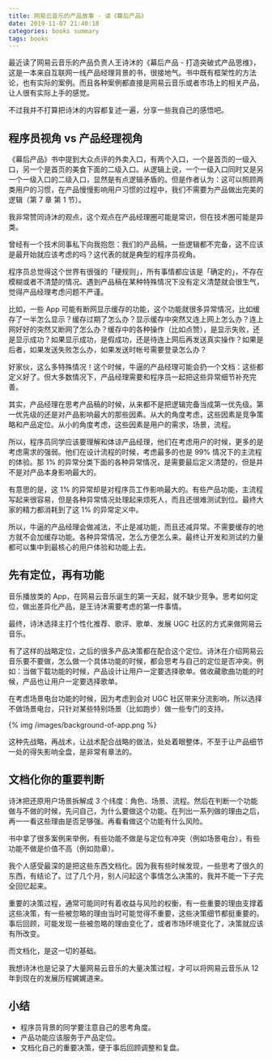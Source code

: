 ```yaml
---
title: 网易云音乐的产品故事 - 读《幕后产品》
date: 2019-11-07 21:40:18
categories: books summary
tags: books
---
```


最近读了网易云音乐的产品负责人王诗沐的《幕后产品 - 打造突破式产品思维》，这是一本来自互联网一线产品经理背景的书，很接地气。书中既有框架性的方法论，也有实际的案例。而且各种案例都直接是网易云音乐或者市场上的相关产品，让人很有实际上手的感觉。

不过我并不打算把诗沐的内容都复述一遍，分享一些我自己的感悟吧。

## 程序员视角 vs 产品经理视角

《幕后产品》书中提到大众点评的外卖入口，有两个入口，一个是首页的一级入口，另一个是首页的美食下面的二级入口。从逻辑上说，一个一级入口同时又是另一个一级入口的二级入口，显然是有点逻辑矛盾的。但是作者认为：这可以照顾两类用户的习惯，在产品慢慢影响用户习惯的过程中，我们不需要为产品做出完美的逻辑（第 7 章 第 1 节）。

我非常赞同诗沐的观点，这个观点在产品经理圈可能是常识，但在技术圈可能是异类。

曾经有一个技术同事私下向我抱怨：我们的产品稿，一些逻辑都不完备，这不应该是最开始就应该考虑的吗？这代表的就是典型的程序员视角。

程序员总觉得这个世界有很强的「硬规则」，所有事情都应该是「确定的」，不存在模糊或者不清楚的情况。遇到产品稿在某种特殊情况下没有定义清楚就会很生气，觉得产品经理考虑问题不严谨。

比如，一些 App 可能有断网显示缓存的功能，这个功能就很多异常情况，比如缓存了一半怎么显示？缓存过期了怎么办？显示缓存中突然又连上网上怎么办？连上网好好的突然又断网了怎么办？缓存中的各种操作（比如点赞），是显示失败，还是显示成功？如果显示成功，是假成功，还是待连上网后再发送真实操作？如果是后者，如果发送失败怎么办，如果发送时帐号需要登录怎么办？

好家伙，这么多特殊情况！这个时候，牛逼的产品经理可能会扔一个文档：这些都定义好了。但大多数情况下，产品经理需要和程序员一起把这些异常细节补充完善。

其实，产品经理在思考产品稿的时候，从来都不是把逻辑完备当成第一优先级。第一优先级的还是对产品影响最大的那些因素。从大的角度考虑，这些因素是竞争策略和产品定位。从小的角度考虑，这些因素是用户的需求，场景，流程。

所以，程序员同学应该要理解和体谅产品经理，他们在考虑用户的时候，更多的是考虑需求的强弱。他们在设计流程的时候，考虑最多的也是 99% 情况下的主流程的体验。那 1% 的异常分类下面的各种异常情况，是需要最后定义清楚的，但是并不是对产品本身影响最大的。

有意思的是，这 1% 的异常却是对程序员工作影响最大的。有些产品功能，主流程写起来很容易，但是各种异常情况处理起来烦死人，而且还很难测试到位。最终大家的精力都消耗到了这 1% 的异常定义中。

所以，牛逼的产品经理会做减法，不止是减功能，而且还减异常。不需要缓存的地方就不会加缓存功能。各种异常情况，怎么方便怎么来。最终让开发和测试的力量都可以集中到最核心的用户体验和功能上去。

## 先有定位，再有功能

音乐播放类的 App，在网易云音乐诞生的第一天起，就不缺少竞争。思考如何定位，做出差异化产品，是王诗沐需要考虑的第一件事情。

最终，诗沐选择主打个性化推荐、歌评、歌单、发展 UGC 社区的方式来做网易云音乐。

有了这样的战略定位，之后的很多产品决策都在配合这个定位。诗沐在介绍网易云音乐要不要做，怎么做一个具体功能的时候，都会思考与自己的定位是否冲突。例如：当做下载功能的时候，产品设计让用户一定要选择歌单。做收藏歌曲功能的时候，产品也让用户一定要选择歌单。

在考虑场景电台功能的时候，因为考虑到会对 UGC 社区带来分流影响，所以选择不做场景电台，只针对某些特别场景（比如跑步）做一些专门的支持。

{% img /images/background-of-app.png %}

这种先战略，再战术，让战术配合战略的做法，处处着眼整体，不至于让产品细节一处的得失影响全盘，是非常有章法的。

## 文档化你的重要判断

诗沐把还原用户场景拆解成 3 个纬度：角色、场景、流程。然后在判断一个功能做与不做的时候，先问自己，为什么要做这个功能。在列出一系列做的理由之后，再一一看这些理由是否足够强。再看看做这个功能有什么风险。

书中拿了很多案例来举例，有些功能不做是与定位有冲突（例如场景电台），有些功能不做是价值不高（例如勋章）。

我个人感受最深的是把这些东西文档化。因为我有些时候发现，一些思考了很久的东西，有结论了。过了几个月，别人问起这个事情怎么决策的，我并不能一下子完全回忆起来。

重要的决策过程，通常可能同时有着收益与风险的权衡，有一些重要的理由支撑着这些决策，有一些被忽略的理由当时可能觉得不重要，这些决策细节都挺重要的。事后回顾，可能发现一些被忽略的理由变化了，或者市场环境变化了，决策就应该有所改变。

而文档化，是这一切的基础。

我想诗沐也是记录了大量网易云音乐的大量决策过程，才可以将网易云音乐从 12 年到现在的发展历程娓娓道来。

## 小结

 - 程序员背景的同学要注意自己的思考角度。
 - 产品功能应该服务于产品定位。
 - 文档化自己的重要决策，便于事后回顾调整和复盘。














